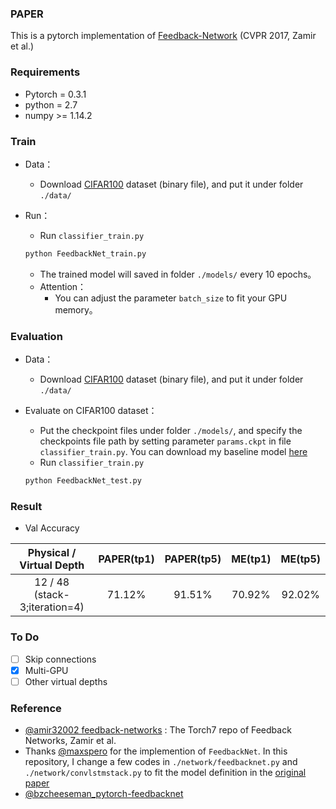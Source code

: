 ### PAPER

This is a pytorch implementation of [Feedback-Network](http://feedbacknet.stanford.edu/) (CVPR 2017, Zamir et al.)

### Requirements

- Pytorch = 0.3.1
- python = 2.7
- numpy >= 1.14.2

### Train

- Data：
  - Download [CIFAR100](https://www.cs.toronto.edu/~kriz/cifar.html) dataset (binary file), and put it under folder `./data/`

- Run：
  - Run `classifier_train.py`

  ```python
  python FeedbackNet_train.py
  ```

  - The trained model will saved in folder `./models/` every 10 epochs。
  - Attention：
    - You can adjust the parameter `batch_size` to fit your GPU memory。


### Evaluation

- Data：
  - Download [CIFAR100](https://www.cs.toronto.edu/~kriz/cifar.html) dataset (binary file), and put it under folder `./data/`


- Evaluate on CIFAR100 dataset：

  - Put the checkpoint files under folder `./models/`, and specify the checkpoints file path by setting parameter `params.ckpt` in file `classifier_train.py`. You can download my baseline model [here](https://cloud.tsinghua.edu.cn/f/8b1affe99ba5494ba636/)
  - Run `classifier_train.py`​

  ```python
  python FeedbackNet_test.py
  ```

### Result

- Val Accuracy

| Physical / Virtual Depth | PAPER(tp1) |  PAPER(tp5)  | ME(tp1) |  ME(tp5)  |
| :------:   | :----:   | :----: | :----: | :----: |
| 12 / 48 (stack-3;iteration=4) | 71.12%|91.51%|70.92%|92.02%|

### To Do

- [ ] Skip connections
- [x] Multi-GPU
- [ ] Other virtual depths

### Reference

- [@amir32002 feedback-networks](https://github.com/amir32002/feedback-networks) : The Torch7 repo of Feedback Networks, Zamir et al.
- Thanks [@maxspero](https://github.com/maxspero/feedback-networks-pytorch) for the implemention of `FeedbackNet`. In this repository, I change a few codes in `./network/feedbacknet.py` and `./network/convlstmstack.py` to fit the model definition in the [original paper](http://feedbacknet.stanford.edu/)
- [@bzcheeseman_pytorch-feedbacknet](https://github.com/bzcheeseman/pytorch-feedbacknet) 